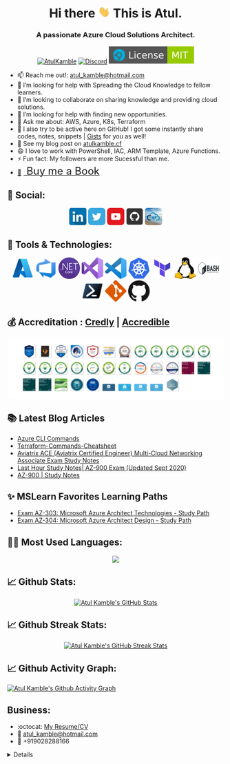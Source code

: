 <!-- Atul Kamble | GitHub Profile -->
<h1 align="center"> Hi there <img src="https://github.com/atulkamble/atulkamble/blob/main/gif/hello.gif" width="28px" alt="hi"> This is Atul.</h1>
<h3 align="center">A passionate Azure Cloud Solutions Architect.</h3>

<!--  
**Founder & CEO, 💻☁️ [@Cloudnautic](http://thecloudnautic.com).** <br />
**Alumni 🎓 [Pune University](http://www.unipune.ac.in/), [Shivaji University](http://www.unishivaji.ac.in/) | India.**
<br />
-->

<p align="center">
<a href="https://github.com/atulkamble"><img src="https://komarev.com/ghpvc/?username=atulkamble&color=007ec6&style=flat-square" alt="AtulKamble"></a>
<a href="https://discord.gg/DwPg2NQk"><img src="https://img.shields.io/static/v1?logo=discord&label=&message=Discord&color=36393f&style=flat-square" alt="Discord"></a>
<a href="https://github.com/atulkamble/atulkamble/blob/main/LICENSE"><img src="https://github.com/atulkamble/atulkamble/blob/main/Shields/github-profile-views-counter.svg?flat-square&logo=appveyor" alt="License"></a>
</p>

- 📫 Reach me out!: atul_kamble@hotmail.com
- 🌱 I’m looking for help with Spreading the Cloud Knowledge to fellow learners.
- 👯 I’m looking to collaborate on sharing knowledge and providing cloud solutions.
- 🤔 I’m looking for help with finding new opportunities.
- 💬 Ask me about: AWS, Azure, K8s, Terraform
- 🔭 I also try to be active here on GitHub! I got some instantly share codes, notes, snippets | [Gists](https://gist.github.com/atulkamble) for you as well!
- 💬 See my blog post on [atulkamble.cf](https://atulkamble.cf) <!-- [Ghost](https://atulkamble.ghost.io/) | [DEV.to](https://dev.to/atulkamble) | [Medium](https://atuljkamble.medium.com) -->
- 😄 I love to work with PowerShell, IAC, ARM Template, Azure Functions.
- ⚡ Fun fact: My followers are more Sucessful than me.
- <link href="https://fonts.googleapis.com/css?family=Cookie" rel="stylesheet"><a class="bmc-button" target="_blank" href="https://www.buymeacoffee.com/AtulKamble">📕<span style="margin-left:5px;font-size:24px !important;"> Buy me a Book</span></a>

## 🚀 Social:
<p align="center">
  <a href="https://www.linkedin.com/in/atuljkamble/"><img src="https://github.com/atulkamble/atulkamble/blob/main/icons/linkedin.png" width="40" height="40"></a>
  <a href="https://twitter.com/atul_kamble"><img src="https://github.com/atulkamble/atulkamble/blob/main/icons/twitter.png" width="40" height="40"></a>
  <a href="https://www.youtube.com/channel/UCozWfiSWpO4JZhMrASYyZ2w"><img src="https://github.com/atulkamble/atulkamble/blob/main/icons/youtube.png" width="40" height="40"></a>
  <a href="https://www.github.com/in/atulkamble/"><img src="https://github.com/atulkamble/atulkamble/blob/main/icons/github.png" width="40" height="40"></a>
  <a href="https://thecloudnautic.com/"><img src="https://github.com/atulkamble/atulkamble/blob/main/icons/cloudnautic.jpg" width="40" height="40"></a>
</p>

## 🧰 Tools & Technologies:
<p align="center">
<img src="https://github.com/atulkamble/atulkamble/blob/main/Logo/azure.png" alt="Azure" width="50" height="50"/>
<img src="https://github.com/atulkamble/atulkamble/blob/main/Logo/azure-devops.svg" alt="Azure DevOps" width="50" height="50"/>
  <img src="https://github.com/atulkamble/atulkamble/blob/main/Logo/dotnet-core.svg" alt=".NET Core" width="50" height="50"/>
<img src="https://github.com/atulkamble/atulkamble/blob/main/Logo/visual-studio.svg" alt="Visual Studio" width="50" height="50"/>
<img src="https://github.com/atulkamble/atulkamble/blob/main/Logo/vscode.svg" alt="Visual Studio Code" width="50" height="50"/>
<img src="https://github.com/atulkamble/atulkamble/blob/main/Logo/kubernetes.svg" alt="Kubernetes" width="50" height="50"/>
<img src="https://github.com/atulkamble/atulkamble/blob/main/Logo/terraform.png" alt="Terraform" width="50" height="50"/>
<img src="https://github.com/atulkamble/atulkamble/blob/main/Logo/linux.svg" alt="Linux" width="50" height="50"/>
<img src="https://github.com/atulkamble/atulkamble/blob/main/Logo/bash.svg" alt="Bash" width="50" height="50"/>
<img src="https://github.com/atulkamble/atulkamble/blob/main/Logo/powershell.png" alt="Powershell" width="50" height="50"/>  
<img src="https://github.com/atulkamble/atulkamble/blob/main/Logo/git.svg" alt="Git" width="50" height="50"/>
<img src="https://github.com/atulkamble/atulkamble/blob/main/Logo/github.png" alt="GitHub" width="50" height="50"/>  
</p>

## 💰 Accreditation : [Credly](https://www.credly.com/users/atulkamble) | [Accredible](https://www.credential.net/profile/atuljaywantkamble/wallet)
<p align="center"><a href="https://github.com/atulkamble">
  <img align="center" src="https://github.com/atulkamble/atulkamble/blob/main/icons/GitHubCover.png" alt="" />
</a></p> 

## 📚 Latest Blog Articles 
- [Azure CLI Commands](https://atulkamble.ghost.io/azure-cli-commands)
- [Terraform-Commands-Cheatsheet](https://atul-kamble.medium.com/terraform-commands-cheatsheet-d64b8e8ab35)
- [Aviatrix ACE (Aviatrix Certified Engineer) Multi-Cloud Networking Associate Exam Study Notes](https://atulkamble.github.io/AviatrixACE/)
- [Last Hour Study Notes| AZ-900 Exam (Updated Sept 2020)](https://atuljkamble.medium.com/last-hour-study-az-900-exam-42fdffec558f)
- [AZ-900 | Study Notes](https://atuljkamble.medium.com/az-900-study-notes-233f120a075c)

## ✨ MSLearn Favorites Learning Paths
* [Exam AZ-303: Microsoft Azure Architect Technologies - Study Path](https://docs.microsoft.com/en-us/learn/certifications/exams/az-303)
* [Exam AZ-304: Microsoft Azure Architect Design - Study Path](https://docs.microsoft.com/en-us/learn/certifications/exams/az-304)

## 👨‍💻 Most Used Languages:
<p align="center"> 
<a href="https://github.com/atulkamble/atulkamble">
<img align="center" src="https://github-readme-stats.vercel.app/api/top-langs/?username=atulkamble&hide=java,html&title_color=ffffff&text_color=c9cacc&icon_color=2bbc8a&bg_color=1d1f21" />
</a></p>

## 📈 Github Stats:

<p align="center"> 
<a href="https://github.com/atulkamble/atulkamble">
<img align="center" src="https://github-readme-stats.vercel.app/api?username=atulkamble&show_icons=true&line_height=27&count_private=true&title_color=ffffff&text_color=c9cacc&icon_color=2bbc8a&bg_color=1d1f21" alt="Atul Kamble's GitHub Stats" />
</a></p>

## 📈 Github Streak Stats:
<p align="center"><a href="https://github.com/atulkamble">
  <img align="center" src="https://github-readme-streak-stats.herokuapp.com/?user=atulkamble&theme=dark" alt="Atul Kamble's GitHub Streak Stats" />
</a></p>

## 📈 Github Activity Graph:
[![Atul Kamble's Github Activity Graph](https://activity-graph.herokuapp.com/graph?username=atulkamble&theme=react-dark)](https://github.com/atulkamble/github-readme-activity-graph)<br />  

## Business:
- :octocat: [My Resume/CV](https://github.com/atulkamble/atulkamble/blob/master/AtulKamble.pdf)
- :email: atul_kamble@hotmail.com
- 📱 +919028288166

<details>
</summary>
Cloudnautic is registered c-->onsultant, member of AWS Partner Network, Microsoft Partner Network & Google Cloud Partner Advantage. From designing workloads, to handling management, governance compliance & cost, our IT Experts, Cloud Consultants can help you optimize your operations & map out your next steps towards business growth with adaptation of recent technologies.Cloudnautic helps Organisations to align IT with their business goals.
https://atulkamble.ghost.io/
[Atul Kamble](https://www.youtube.com/channel/UCozWfiSWpO4JZhMrASYyZ2w/about)
[Cloudnautic](https://www.youtube.com/channel/UC7bZ6MWDdX9iTlcVejtMAeQ)



#atulkamble #cloudnautic #pune #cloud #opensource #cloudcomputing #aws #azure #gcp #amazonwebservices #microsoftazure #googlecloudplatform #kubernetes #terraform #devops #IT #machinelearning #datascience #ai #artificialintelligence #bigdada #cloudera #walchandcollegeofengineering #wce #governmentcollegeofengineeringandresearch #gcoeara #puneuniversity #shivajiuniversity #unipune #unishivaji 

</>🔍[@atulkamble](https://github.com/atulkamble)  | © 2021

